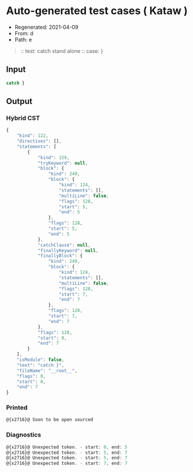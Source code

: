 # Auto-generated test cases ( Kataw )
- Regenerated: 2021-04-09
- From: d
- Path: e
> :: test: catch stand alone
> :: case: }
## Input

`````js
catch }
`````

## Output

### Hybrid CST

```javascript
{
    "kind": 122,
    "directives": [],
    "statements": [
        {
            "kind": 159,
            "tryKeyword": null,
            "block": {
                "kind": 249,
                "block": {
                    "kind": 124,
                    "statements": [],
                    "multiLine": false,
                    "flags": 128,
                    "start": 5,
                    "end": 5
                },
                "flags": 128,
                "start": 5,
                "end": 5
            },
            "catchClause": null,
            "finallyKeyword": null,
            "finallyBlock": {
                "kind": 249,
                "block": {
                    "kind": 124,
                    "statements": [],
                    "multiLine": false,
                    "flags": 128,
                    "start": 7,
                    "end": 7
                },
                "flags": 128,
                "start": 7,
                "end": 7
            },
            "flags": 128,
            "start": 0,
            "end": 7
        }
    ],
    "isModule": false,
    "text": "catch }",
    "fileName": "__root__",
    "flags": 0,
    "start": 0,
    "end": 7
}
```

### Printed

```javascript
@{x2716}@ Soon to be open sourced
```

### Diagnostics

```javascript
@{x2716}@ Unexpected token. - start: 0, end: 5
@{x2716}@ Unexpected token. - start: 5, end: 7
@{x2716}@ Unexpected token. - start: 5, end: 7
@{x2716}@ Unexpected token. - start: 7, end: 7

```

